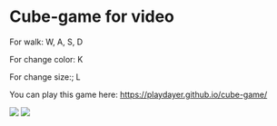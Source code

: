 # Cube-game for video

For walk: W, A, S, D

For change color: K

For change size:; L

You can play this game here: https://playdayer.github.io/cube-game/

<img src = "https://media.discordapp.net/attachments/1022924521709252679/1043190447792734229/image.png?width=820&height=513">

<img src = "https://media.discordapp.net/attachments/1022924521709252679/1043190671177162772/image.png?width=820&height=513">
